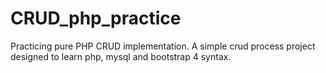 # CRUD_php_practice
Practicing pure PHP CRUD implementation.
A simple crud process project designed to learn php, mysql and bootstrap 4 syntax.
